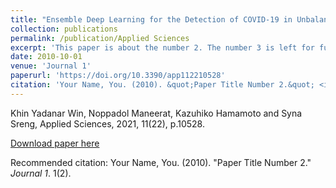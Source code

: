 ```yaml
---
title: "Ensemble Deep Learning for the Detection of COVID-19 in Unbalanced Chest X-ray Dataset"
collection: publications
permalink: /publication/Applied Sciences
excerpt: 'This paper is about the number 2. The number 3 is left for future work.'
date: 2010-10-01
venue: 'Journal 1'
paperurl: 'https://doi.org/10.3390/app112210528'
citation: 'Your Name, You. (2010). &quot;Paper Title Number 2.&quot; <i>Journal 1</i>. 1(2).'
---
```

Khin Yadanar Win, Noppadol Maneerat, Kazuhiko Hamamoto and Syna Sreng, Applied Sciences, 2021, 11(22), p.10528.

[Download paper here](http://academicpages.github.io/files/paper2.pdf)

Recommended citation: Your Name, You. (2010). "Paper Title Number 2." <i>Journal 1</i>. 1(2).
